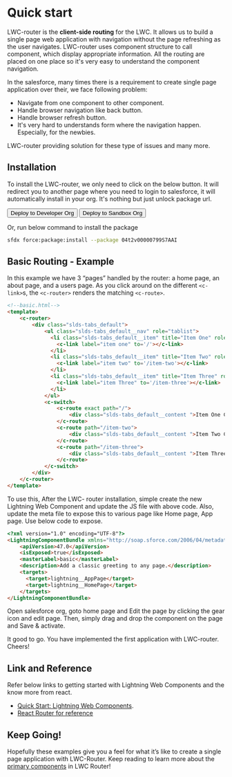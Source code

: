 # Quick start

LWC-router is the **client-side routing** for the LWC. It allows us to build a single page web application with navigation without the page refreshing as the user navigates. LWC-router uses component structure to call component, which display appropriate information. All the routing are placed on one place so it's very easy to understand the component navigation. 

In the salesforce, many times there is a requirement to create single page application over their, we face following problem:

* Navigate from one component to other component.
* Handle browser navigation like back button.
* Handle browser refresh button.
* It's very hard to understands form where the navigation happen. Especially, for the newbies.

LWC-router providing solution for these type of issues and many more.

## Installation

To install the LWC-router, we only need to click on the below button. It will redirect you to another page where you need to login to salesforce, it will automatically install in your org. It's nothing but just unlock package url.

<button type="button" class="btn btn-outline-primary"><i class="fab fa-salesforce"></i> Deploy to Developer Org</button>
<button type="button" class="btn btn-outline-primary"><i class="fab fa-salesforce"></i> Deploy to Sandbox Org</button>

Or, run below command to install the package
```bash
sfdx force:package:install --package 04t2v00000799S7AAI
```

## Basic Routing - Example

In this example we have 3 “pages” handled by the router: a home page, an about page, and a users page. As you click around on the different `<c-link>`s, the `<c-router>` renders the matching `<c-route>`.

```html
<!--basic.html-->
<template>
    <c-router>
        <div class="slds-tabs_default">
            <ul class="slds-tabs_default__nav" role="tablist">
              <li class="slds-tabs_default__item" title="Item One" role="presentation">
                <c-link label="item one" to='/'></c-link>
              </li>
              <li class="slds-tabs_default__item" title="Item Two" role="presentation">
                <c-link label="item two" to='/item-two'></c-link>
              </li>
              <li class="slds-tabs_default__item" title="Item Three" role="presentation">
                <c-link label="item Three" to='/item-three'></c-link>
              </li>
            </ul>
            <c-switch>
                <c-route exact path="/">
                    <div class="slds-tabs_default__content ">Item One Content</div>
                </c-route>
                <c-route path="/item-two">
                    <div class="slds-tabs_default__content ">Item Two Content</div>
                </c-route>
                <c-route path="/item-three">
                    <div class="slds-tabs_default__content ">Item Three Content</div>
                </c-route>
            </c-switch>
        </div>
    </c-router>
</template>
```

To use this, After the LWC- router installation, simple create the new Lightning Web Component and update the JS file with above code.
Also, update the meta file to expose this to various page like Home page, App page. Use below code to expose.

```html
<?xml version="1.0" encoding="UTF-8"?>
<LightningComponentBundle xmlns="http://soap.sforce.com/2006/04/metadata">
    <apiVersion>47.0</apiVersion>
    <isExposed>true</isExposed>
    <masterLabel>basic</masterLabel>
    <description>Add a classic greeting to any page.</description>
    <targets>
      <target>lightning__AppPage</target>
      <target>lightning__HomePage</target>
    </targets>
</LightningComponentBundle>
```

Open salesforce org, goto home page and Edit the page by clicking the gear icon and edit page. Then, simply drag and drop the component on the page and Save & activate.

It good to go. You have implemented the first application with LWC-router. Cheers!


## Link and Reference

Refer below links to getting started with Lightning Web Components and the know more from react.

* [Quick Start: Lightning Web Components](https://trailhead.salesforce.com/en/content/learn/projects/quick-start-lightning-web-components?trail_id=build-lightning-web-components&trailmix_creator_id=tzarrjr&trailmix_slug=getting-ready-for-lb-2-b-new-to-lwc).
* [React Router for reference](https://reactrouter.com/)

## Keep Going!

Hopefully these examples give you a feel for what it’s like to create a single page application with LWC-Router. Keep reading to learn more about the [primary components](primarycomponents.md) in LWC Router!
